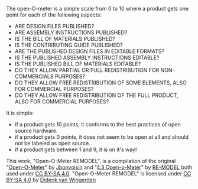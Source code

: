 The open-O-meter is a simple scale from 0 to 10 where a product gets one point for each of the following aspects:

- ARE DESIGN FILES PUBLISHED?
- ARE ASSEMBLY INSTRUCTIONS PUBLISHED?
- IS THE BILL OF MATERIALS PUBLISHED?
- IS THE CONTRIBUTING GUIDE PUBLISHED?
- ARE THE PUBLISHED DESIGN FILES IN EDITABLE FORMATS?
- IS THE PUBLISHED ASSEMBLY INSTRUCTIONS EDITABLE?
- IS THE PUBLISHED BILL OF MATERIALS EDITABLE?
- DO THEY ALLOW PARTIAL OR FULL REDISTRIBUTION FOR NON-COMMERCIALS PURPOSES?
- DO THEY ALLOW FREE REDISTRIBUTION OF SOME ELEMENTS, ALSO FOR COMMERCIAL PURPOSES?
- DO THEY ALLOW FREE REDISTRIBUTION OF THE FULL PRODUCT, ALSO FOR COMMERCIAL PURPOSES?

It is simple:

- if a product gets 10 points, it conforms to the best practices of open source hardware.
- if a product gets 0 points, it does not seem to be open at all and should not be labeled as open source.
- if a product gets between 1 and 9, it is on it's way!

This work, "Open-O-Meter REMODEL", is a compilation of the original "[Open-O-Meter](https://opensourcedesign.cc/wiki/index.php/Open-O-meter)" by [Jbonvoisin](https://opensourcedesign.cc/wiki/index.php/User:Jbonvoisin) and "[4.3 Open-o-Meter](https://github.com/RE-MODEL/Phase-4-Building-community-and-your-system-map/blob/master/4.3%20Open-o-Meter.pdf)" by [RE-MODEL](https://github.com/RE-MODEL) both used under [CC BY-SA 4.0](https://creativecommons.org/licenses/by-sa/4.0/). "Open-O-Meter REMODEL" is licensed under [CC BY-SA 4.0](https://creativecommons.org/licenses/by-sa/4.0/) by [Diderik van Wingerden](http://think-innovation.com/)